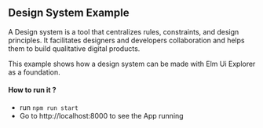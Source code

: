 ## Design System Example

A Design system is a tool that centralizes rules, constraints, and design principles.
It facilitates designers and developers collaboration and helps them to build qualitative digital products.

This example shows how a design system can be made with Elm Ui Explorer as a foundation.



#### How to run it ?
- run ```npm run start```
- Go to http://localhost:8000 to see the App running
